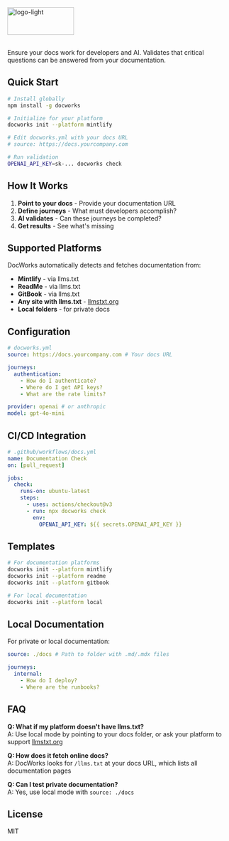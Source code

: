 <img width="150" height="62" alt="logo-light" src="https://github.com/user-attachments/assets/a538da6b-3443-45d3-bc25-1604ea3b31b1" />
<br/><br/>

Ensure your docs work for developers and AI. Validates that critical questions can be answered from your documentation.

## Quick Start

```bash
# Install globally
npm install -g docworks

# Initialize for your platform
docworks init --platform mintlify

# Edit docworks.yml with your docs URL
# source: https://docs.yourcompany.com

# Run validation
OPENAI_API_KEY=sk-... docworks check
```

## How It Works

1. **Point to your docs** - Provide your documentation URL
2. **Define journeys** - What must developers accomplish?
3. **AI validates** - Can these journeys be completed?
4. **Get results** - See what's missing

## Supported Platforms

DocWorks automatically detects and fetches documentation from:

- **Mintlify** - via llms.txt
- **ReadMe** - via llms.txt
- **GitBook** - via llms.txt
- **Any site with llms.txt** - [llmstxt.org](https://llmstxt.org)
- **Local folders** - for private docs

## Configuration

```yaml
# docworks.yml
source: https://docs.yourcompany.com # Your docs URL

journeys:
  authentication:
    - How do I authenticate?
    - Where do I get API keys?
    - What are the rate limits?

provider: openai # or anthropic
model: gpt-4o-mini
```

## CI/CD Integration

```yaml
# .github/workflows/docs.yml
name: Documentation Check
on: [pull_request]

jobs:
  check:
    runs-on: ubuntu-latest
    steps:
      - uses: actions/checkout@v3
      - run: npx docworks check
        env:
          OPENAI_API_KEY: ${{ secrets.OPENAI_API_KEY }}
```

## Templates

```bash
# For documentation platforms
docworks init --platform mintlify
docworks init --platform readme
docworks init --platform gitbook

# For local documentation
docworks init --platform local
```

## Local Documentation

For private or local documentation:

```yaml
source: ./docs # Path to folder with .md/.mdx files

journeys:
  internal:
    - How do I deploy?
    - Where are the runbooks?
```

## FAQ

**Q: What if my platform doesn't have llms.txt?**  
A: Use local mode by pointing to your docs folder, or ask your platform to support [llmstxt.org](https://llmstxt.org)

**Q: How does it fetch online docs?**  
A: DocWorks looks for `/llms.txt` at your docs URL, which lists all documentation pages

**Q: Can I test private documentation?**  
A: Yes, use local mode with `source: ./docs`

## License

MIT
